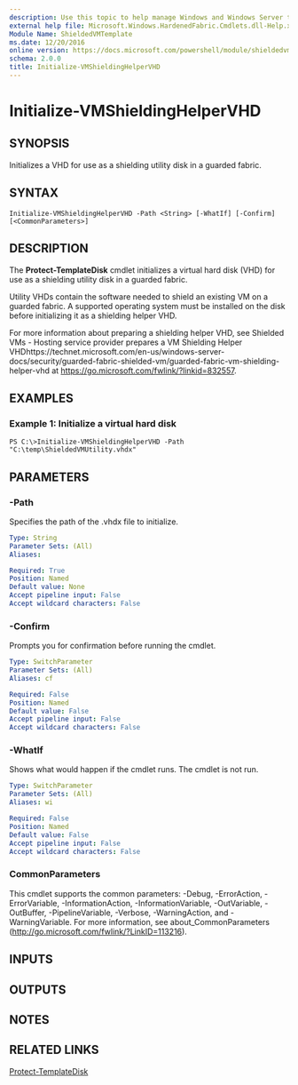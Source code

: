 ```yaml
---
description: Use this topic to help manage Windows and Windows Server technologies with Windows PowerShell.
external help file: Microsoft.Windows.HardenedFabric.Cmdlets.dll-Help.xml
Module Name: ShieldedVMTemplate
ms.date: 12/20/2016
online version: https://docs.microsoft.com/powershell/module/shieldedvmtemplate/initialize-vmshieldinghelpervhd?view=windowsserver2016-ps&wt.mc_id=ps-gethelp
schema: 2.0.0
title: Initialize-VMShieldingHelperVHD
---
```


# Initialize-VMShieldingHelperVHD

## SYNOPSIS
Initializes a VHD for use as a shielding utility disk in a guarded fabric.

## SYNTAX

```
Initialize-VMShieldingHelperVHD -Path <String> [-WhatIf] [-Confirm] [<CommonParameters>]
```

## DESCRIPTION
The **Protect-TemplateDisk** cmdlet initializes a virtual hard disk (VHD) for use as a shielding utility disk in a guarded fabric.

Utility VHDs contain the software needed to shield an existing VM on a guarded fabric.
A supported operating system must be installed on the disk before initializing it as a shielding helper VHD.

For more information about preparing a shielding helper VHD, see Shielded VMs - Hosting service provider prepares a VM Shielding Helper VHDhttps://technet.microsoft.com/en-us/windows-server-docs/security/guarded-fabric-shielded-vm/guarded-fabric-vm-shielding-helper-vhd at https://go.microsoft.com/fwlink/?linkid=832557.

## EXAMPLES

### Example 1: Initialize a virtual hard disk
```
PS C:\>Initialize-VMShieldingHelperVHD -Path "C:\temp\ShieldedVMUtility.vhdx"
```

## PARAMETERS

### -Path
Specifies the path of the .vhdx file to initialize.

```yaml
Type: String
Parameter Sets: (All)
Aliases: 

Required: True
Position: Named
Default value: None
Accept pipeline input: False
Accept wildcard characters: False
```

### -Confirm
Prompts you for confirmation before running the cmdlet.

```yaml
Type: SwitchParameter
Parameter Sets: (All)
Aliases: cf

Required: False
Position: Named
Default value: False
Accept pipeline input: False
Accept wildcard characters: False
```

### -WhatIf
Shows what would happen if the cmdlet runs.
The cmdlet is not run.

```yaml
Type: SwitchParameter
Parameter Sets: (All)
Aliases: wi

Required: False
Position: Named
Default value: False
Accept pipeline input: False
Accept wildcard characters: False
```

### CommonParameters
This cmdlet supports the common parameters: -Debug, -ErrorAction, -ErrorVariable, -InformationAction, -InformationVariable, -OutVariable, -OutBuffer, -PipelineVariable, -Verbose, -WarningAction, and -WarningVariable. For more information, see about_CommonParameters (http://go.microsoft.com/fwlink/?LinkID=113216).

## INPUTS

## OUTPUTS

## NOTES

## RELATED LINKS

[Protect-TemplateDisk](./Protect-TemplateDisk.md)

